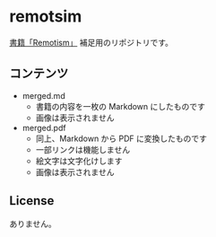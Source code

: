 # remotsim
[書籍「Remotism」](https://zenn.dev/sta/books/remotism-book) 補足用のリポジトリです。

## コンテンツ
- merged.md
    - 書籍の内容を一枚の Markdown にしたものです
    - 画像は表示されません
- merged.pdf
    - 同上、Markdown から PDF に変換したものです
    - 一部リンクは機能しません
    - 絵文字は文字化けします
    - 画像は表示されません

## License
ありません。
